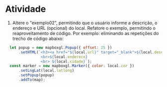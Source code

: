 # Atividade

1) Altere o "exemplo02", permitindo que o usuário informe a descrição, o endereço e URL (opcional) do local. Refatore o exemplo, permitindo o reaproveitamento de código. Por exemplo: eliminando as repetições do trecho de código abaixo:

```js
  let popup = new mapboxgl.Popup({ offset: 25 })
      .setHTML(`<h3><a href="${local.url}" target="_blank">${local.descricao}</a></h3>
                <br>${local.endereco} 
                <br> ${local.cidade}`);
  const marker = new mapboxgl.Marker({ color: local.cor })
      .setLngLat(local.latlong)
      .setPopup(popup)
      .addTo(map);

```